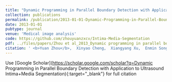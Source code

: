 ```yaml
---
title: "Dynamic Programming in Parallel Boundary Detection with Application to Ultrasound Intima-Media Segmentation"
collection: publications
permalink: /publication/2013-01-01-Dynamic-Programming-in-Parallel-Boundary-Detection-with-Application-to-Ultrasound-Intima-Media-Segmentation
date: 2013-01-01
pubtype: journal
venue: 'Medical image analysis'
code: https://github.com/zhouyuanzxcv/Intima-Media-Segmentation
pdf: ../files/papers/Zhou et al_2013_Dynamic programming in parallel boundary detection with application to ultrasound intima-media segmentation.pdf
citation: ' <b>Yuan Zhou</b>,  Xinyao Cheng,  Xiangyang Xu,  Enmin Song, "Dynamic Programming in Parallel Boundary Detection with Application to Ultrasound Intima-Media Segmentation." <i>Medical image analysis</i>, 2013.'
---
```

Use [Google Scholar](https://scholar.google.com/scholar?q=Dynamic Programming in Parallel Boundary Detection with Application to Ultrasound Intima+Media Segmentation){:target="_blank"} for full citation